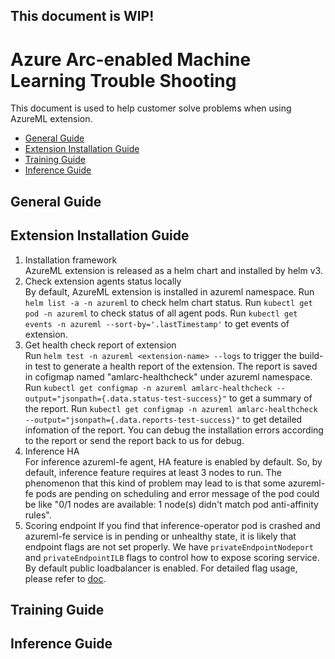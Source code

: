 ## This document is WIP!
# Azure Arc-enabled Machine Learning Trouble Shooting
This document is used to help customer solve problems when using AzureML extension. 
* [General Guide](#general-guide)
* [Extension Installation Guide](#installation-guide)
* [Training Guide](#training-guide)
* [Inference Guide](#inference-guide)


## General Guide

## Extension Installation Guide

1. Installation framework  
    AzureML extension is released as a helm chart and installed by helm v3.
1. Check extension agents status locally  
    By default, AzureML extension is installed in azureml namespace. Run ```helm list -a -n azureml``` to check helm chart status. Run ```kubectl get pod -n azureml``` to check status of all agent pods. Run ```kubectl get events -n azureml --sort-by='.lastTimestamp'``` to get events of extension.
1. Get health check report of extension  
    Run ```helm test -n azureml <extension-name> --logs``` to trigger the build-in test to generate a health report of the extension. The report is saved in cofigmap named "amlarc-healthcheck" under azureml namespace. Run ```kubectl get configmap -n azureml amlarc-healthcheck --output="jsonpath={.data.status-test-success}"``` to get a summary of the report. Run ```kubectl get configmap -n azureml amlarc-healthcheck --output="jsonpath={.data.reports-test-success}"``` to get detailed infomation of the report. You can debug the installation errors according to the report or send the report back to us for debug.
1. Inference HA  
    For inference azureml-fe agent, HA feature is enabled by default. So, by default, inference feature requires at least 3 nodes to run. The phenomenon that this kind of problem may lead to is that some azureml-fe pods are pending on scheduling and error message of the pod could be like "0/1 nodes are available: 1 node(s) didn't match pod anti-affinity rules".
1. Scoring endpoint 
    If you find that inference-operator pod is crashed and azureml-fe service is in pending or unhealthy state, it is likely that endpoint flags are not set properly. We have ```privateEndpointNodeport``` and ```privateEndpointILB``` flags to control how to expose scoring service. By default public loadbalancer is enabled. For detailed flag usage, please refer to [doc](./deploy-extension.md#review-azureml-deployment-configuration-settings).

## Training Guide

## Inference Guide






